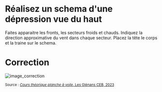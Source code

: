﻿# Réalisez un schema d'une dépression vue du haut
Faites apparaitre les fronts, les secteurs froids et chauds. Indiquez la direction approximative du vent dans chaque secteur. Placez la tête le corps et la traine sur le schema. 

# Correction
![image_correction](./images/nuage_depression.png)

<small>Source : [*Cours théorique planche à voile*, Les Glénans CEB, 2023](https://encadrementbenevole.glenans.asso.fr/wp-content/uploads/2023/07/Cours-theorique-PAV-Version-1.pdf) </small>